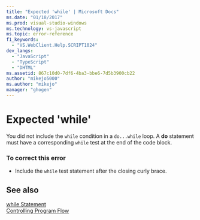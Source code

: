 ```yaml
---
title: "Expected 'while' | Microsoft Docs"
ms.date: "01/18/2017"
ms.prod: visual-studio-windows
ms.technology: vs-javascript
ms.topic: error-reference
f1_keywords: 
  - "VS.WebClient.Help.SCRIPT1024"
dev_langs: 
  - "JavaScript"
  - "TypeScript"
  - "DHTML"
ms.assetid: 867c10d0-7df6-4ba3-bbe6-7d5b3900cb22
author: "mikejo5000"
ms.author: "mikejo"
manager: "ghogen"
---
```

# Expected 'while'
You did not include the `while` condition in a `do...while` loop. A **do** statement must have a corresponding `while` test at the end of the code block.  
  
### To correct this error  
  
- Include the `while` test statement after the closing curly brace.  
  
## See also  
 [while Statement](https://developer.mozilla.org/docs/Web/JavaScript/Reference/Statements/while)   
 [Controlling Program Flow](https://developer.mozilla.org/docs/Web/JavaScript/Guide/Control_flow_and_error_handling)
